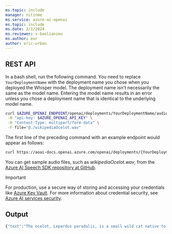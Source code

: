 ```yaml
---
ms.topic: include
manager: nitinme
ms.service: azure-ai-openai
ms.topic: include
ms.date: 2/1/2024
ms.reviewer: v-baolianzou
ms.author: eur
author: eric-urban
---
```


## REST API

In a bash shell, run the following command. You need to replace `YourDeploymentName` with the deployment name you chose when you deployed the Whisper model. The deployment name isn't necessarily the same as the model name. Entering the model name results in an error unless you chose a deployment name that is identical to the underlying model name.

```bash
curl $AZURE_OPENAI_ENDPOINT/openai/deployments/YourDeploymentName/audio/transcriptions?api-version=2024-02-01 \
 -H "api-key: $AZURE_OPENAI_API_KEY" \
 -H "Content-Type: multipart/form-data" \
 -F file="@./wikipediaOcelot.wav"
```

The first line of the preceding command with an example endpoint would appear as follows:

```bash
curl https://aoai-docs.openai.azure.com/openai/deployments/{YourDeploymentName}/audio/transcriptions?api-version=2024-02-01 \
```

You can get sample audio files, such as *wikipediaOcelot.wav*, from the [Azure AI Speech SDK repository at GitHub](https://github.com/Azure-Samples/cognitive-services-speech-sdk/tree/master/sampledata/audiofiles).

> [!IMPORTANT]
> For production, use a secure way of storing and accessing your credentials like [Azure Key Vault](../../../key-vault/general/overview.md). For more information about credential security, see [Azure AI services security](../../security-features.md).

## Output

```bash
{"text":"The ocelot, Lepardus paradalis, is a small wild cat native to the southwestern United States, Mexico, and Central and South America. This medium-sized cat is characterized by solid black spots and streaks on its coat, round ears, and white neck and undersides. It weighs between 8 and 15.5 kilograms, 18 and 34 pounds, and reaches 40 to 50 centimeters 16 to 20 inches at the shoulders. It was first described by Carl Linnaeus in 1758. Two subspecies are recognized, L. p. paradalis and L. p. mitis. Typically active during twilight and at night, the ocelot tends to be solitary and territorial. It is efficient at climbing, leaping, and swimming. It preys on small terrestrial mammals such as armadillo, opossum, and lagomorphs."}
```
